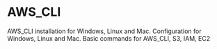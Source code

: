 # AWS_CLI
AWS_CLI installation for Windows, Linux and Mac. Configuration for Windows, Linux and Mac. Basic commands for AWS_CLI, S3, IAM, EC2 
